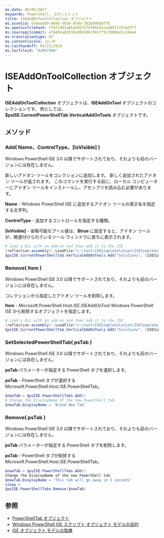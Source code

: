 ```yaml
---
ms.date: 06/05/2017
keywords: PowerShell, コマンドレット
title: ISEAddOnToolCollection オブジェクト
ms.assetid: 634eab89-0845-4016-974b-361b09bb8f7b
ms.openlocfilehash: ff4f19d1a85a592f2f4f09c62caa0971751bdff7
ms.sourcegitcommit: e7445ba8203da304286c591ff513900ad1c244a4
ms.translationtype: HT
ms.contentlocale: ja-JP
ms.lasthandoff: 04/23/2019
ms.locfileid: "62057394"
---
```

# <a name="the-iseaddontoolcollection-object"></a>ISEAddOnToolCollection オブジェクト

**ISEAddOnToolCollection** オブジェクトは、**ISEAddOnTool** オブジェクトのコレクションです。 例としては、**$psISE.CurrentPowerShellTab.VerticalAddOnTools** オブジェクトです。

## <a name="methods"></a>メソッド

### <a name="add-name-controltype-isvisible-"></a>Add\( Name、ControlType、\[IsVisible\] \)

Windows PowerShell ISE 3.0 以降でサポートされており、それよりも前のバージョンには存在しません。

新しいアドオン ツールをコレクションに追加します。 新しく追加されたアドオン ツールが返されます。 このコマンドを実行する前に、ローカル コンピューターにアドオン ツールをインストールし、アセンブリを読み込む必要があります。

**Name** - Windows PowerShell ISE に追加するアドオン ツールの表示名を指定する文字列。

**ControlType** - 追加するコントロールを指定する種類。

**\[IsVisible\]** - 省略可能なブール値は、**$true** に設定すると、アドオン ツールが、関連付けられているツール ウィンドウに直ちに表示されます。

```powershell
# Load a DLL with an add-on and then add it to the ISE
[reflection.assembly]::LoadFile("c:\test\ISESimpleSolution\ISESimpleSolution.dll")
$psISE.CurrentPowerShellTab.VerticalAddOnTools.Add("Solutions", [ISESimpleSolution.Solution], $true)
```

### <a name="remove-item-"></a>Remove\( Item \)

Windows PowerShell ISE 3.0 以降でサポートされており、それよりも前のバージョンには存在しません。

コレクションから指定したアドオン ツールを削除します。

**Item** - Microsoft.PowerShell.Host.ISE.ISEAddOnTool Windows PowerShell ISE から削除するオブジェクトを指定します。

```powershell
# Load a DLL with an add-on and then add it to the ISE
[reflection.assembly]::LoadFile("c:\test\ISESimpleSolution\ISESimpleSolution.dll")
$psISE.CurrentPowerShellTab.VerticalAddOnTools.Add("Solutions", [ISESimpleSolution.Solution], $true)
```

### <a name="setselectedpowershelltab-pstab-"></a>SetSelectedPowerShellTab\( psTab \)

Windows PowerShell ISE 3.0 以降でサポートされており、それよりも前のバージョンには存在しません。

**psTab** パラメーターが指定する PowerShell タブを選択します。

**psTab** - PowerShell タブが選択するMicrosoft.PowerShell.Host.ISE.PowerShellTab。

```powershell
$newTab = $psISE.PowerShellTabs.Add()
# Change the DisplayName of the new PowerShell tab.
$newTab.DisplayName = 'Brand New Tab'
```

### <a name="remove-pstab-"></a>Remove\( psTab \)

Windows PowerShell ISE 3.0 以降でサポートされており、それよりも前のバージョンには存在しません。

**psTab** パラメーターが指定する PowerShell タブを削除します。

**psTab** - PowerShell タブが削除する Microsoft.PowerShell.Host.ISE.PowerShellTab。

```powershell
$newTab = $psISE.PowerShellTabs.Add()
Change the DisplayName of the new PowerShell tab.
$newTab.DisplayName = 'This tab will go away in 5 seconds'
sleep 5
$psISE.PowerShellTabs.Remove($newTab)
```

## <a name="see-also"></a>参照

- [PowerShellTab オブジェクト](The-PowerShellTab-Object.md)
- [Windows PowerShell ISE スクリプト オブジェクト モデルの目的](Purpose-of-the-Windows-PowerShell-ISE-Scripting-Object-Model.md)
- [ISE オブジェクト モデルの階層](The-ISE-Object-Model-Hierarchy.md)